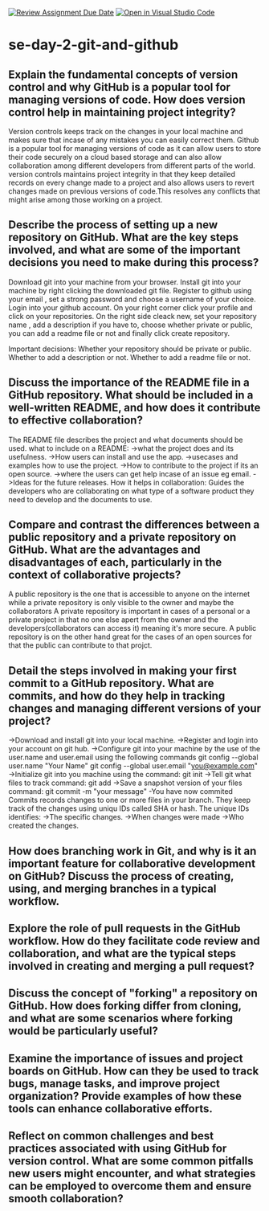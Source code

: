 [![Review Assignment Due Date](https://classroom.github.com/assets/deadline-readme-button-22041afd0340ce965d47ae6ef1cefeee28c7c493a6346c4f15d667ab976d596c.svg)](https://classroom.github.com/a/8wgCKhpZ)
[![Open in Visual Studio Code](https://classroom.github.com/assets/open-in-vscode-2e0aaae1b6195c2367325f4f02e2d04e9abb55f0b24a779b69b11b9e10269abc.svg)](https://classroom.github.com/online_ide?assignment_repo_id=18402063&assignment_repo_type=AssignmentRepo)
# se-day-2-git-and-github
## Explain the fundamental concepts of version control and why GitHub is a popular tool for managing versions of code. How does version control help in maintaining project integrity?
Version controls keeps track on the changes in your local machine and makes sure that incase of any mistakes you can easily correct them.
Github is a popular tool for managing versions of code as it can allow users to store their code securely on a cloud based storage and can also allow collaboration among different  developers from different parts of the world.
version controls maintains project integrity in that they keep detailed records on every change made to a project and also allows users to revert changes made on previous versions of code.This resolves any conflicts that might arise among those working on a project.

## Describe the process of setting up a new repository on GitHub. What are the key steps involved, and what are some of the important decisions you need to make during this process?
Download git into your machine from your browser.
Install git into your machine by right clicking the downloaded git file.
Register to github using your email , set a strong password and choose a username of your choice.
Login into your github account.
On your right corner click your profile and click on your repositories.
On the right side cleack new, set your repository name , add a description if you have to, choose whether private or public, you can add a readme file or not and finally click create repository.

Important decisions:
Whether your repository should be private or public.
Whether to add a description or not.
Whether to add a readme file or not.

## Discuss the importance of the README file in a GitHub repository. What should be included in a well-written README, and how does it contribute to effective collaboration?
The README file describes the project and what documents should be used.
what to include on a README:
->what the project does and its usefulness.
->How users can install and use the app.
->usecases and examples how to use the project.
->How to contribute to the project if its an open source.
->where the users can get help incase of an issue eg email.
->Ideas for the future releases.
How it helps in collaboration:
Guides the developers who are collaborating on what type of a software product they need to develop and the documents to use.

## Compare and contrast the differences between a public repository and a private repository on GitHub. What are the advantages and disadvantages of each, particularly in the context of collaborative projects?
A public repository is the one that is accessible to anyone on the internet while a private repository is only visible to the owner and maybe the collaborators
A private repository is important in cases of a personal or a private project in that no one else apert from the owner and the developers(collaborators can access it) meaning it's more secure.
A public repository is on the other hand great for the cases of an open sources for that the public can contribute to that projct.

## Detail the steps involved in making your first commit to a GitHub repository. What are commits, and how do they help in tracking changes and managing different versions of your project?
->Download and install git into your local machine.
->Register and login into your account on git hub.
->Configure git into your machine by the use of the user.name and user.email using the following commands
git config --global user.name "Your Name" 
git config --global user.email "you@example.com"
->Initialize git into you machine using the command: git init
->Tell git what files to track command: git add <fileName>
->Save a snapshot version of your files command: git commit -m "your message"
-You have now commited
Commits records changes to one or more files in your branch.
They keep track of the changes using uniqu IDs called SHA or hash.
The unique IDs identifies:
->The specific changes.
->When changes were made
->Who created the changes.

## How does branching work in Git, and why is it an important feature for collaborative development on GitHub? Discuss the process of creating, using, and merging branches in a typical workflow.

## Explore the role of pull requests in the GitHub workflow. How do they facilitate code review and collaboration, and what are the typical steps involved in creating and merging a pull request?

## Discuss the concept of "forking" a repository on GitHub. How does forking differ from cloning, and what are some scenarios where forking would be particularly useful?

## Examine the importance of issues and project boards on GitHub. How can they be used to track bugs, manage tasks, and improve project organization? Provide examples of how these tools can enhance collaborative efforts.

## Reflect on common challenges and best practices associated with using GitHub for version control. What are some common pitfalls new users might encounter, and what strategies can be employed to overcome them and ensure smooth collaboration?

